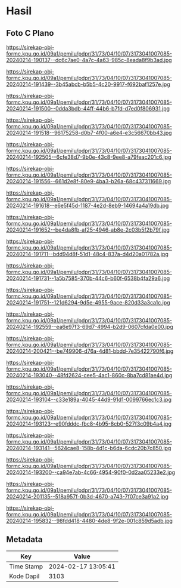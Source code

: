 # Hasil

## Foto C Plano

https://sirekap-obj-formc.kpu.go.id/09a1/pemilu/pdpr/31/73/04/10/07/3173041007085-20240214-190137--dc6c7ae0-4a7c-4a63-985c-8eada8f9b3ad.jpg

https://sirekap-obj-formc.kpu.go.id/09a1/pemilu/pdpr/31/73/04/10/07/3173041007085-20240214-191439--3b45abcb-b5b5-4c20-9917-f692baf1257e.jpg

https://sirekap-obj-formc.kpu.go.id/09a1/pemilu/pdpr/31/73/04/10/07/3173041007085-20240214-191500--0dda3bdb-44ff-44b6-b7fd-d7ed0f806931.jpg

https://sirekap-obj-formc.kpu.go.id/09a1/pemilu/pdpr/31/73/04/10/07/3173041007085-20240214-191518--96175258-d0b7-4f00-a6e4-e3c56670bb43.jpg

https://sirekap-obj-formc.kpu.go.id/09a1/pemilu/pdpr/31/73/04/10/07/3173041007085-20240214-192505--6cfe38d7-9b0e-43c8-9ee8-a79feac201c6.jpg

https://sirekap-obj-formc.kpu.go.id/09a1/pemilu/pdpr/31/73/04/10/07/3173041007085-20240214-191556--661d2e8f-80e9-4ba3-b26a-68c437311669.jpg

https://sirekap-obj-formc.kpu.go.id/09a1/pemilu/pdpr/31/73/04/10/07/3173041007085-20240214-191618--e6e5f45d-1187-4e2d-8eb9-14694a4a19db.jpg

https://sirekap-obj-formc.kpu.go.id/09a1/pemilu/pdpr/31/73/04/10/07/3173041007085-20240214-191652--be4da8fb-af25-4946-ab8e-2c03b5f2b79f.jpg

https://sirekap-obj-formc.kpu.go.id/09a1/pemilu/pdpr/31/73/04/10/07/3173041007085-20240214-191711--bdd94d8f-51d1-48c4-837a-d4d20a01782a.jpg

https://sirekap-obj-formc.kpu.go.id/09a1/pemilu/pdpr/31/73/04/10/07/3173041007085-20240214-191731--1a5b7585-370b-44c6-b60f-6538b4fa29a6.jpg

https://sirekap-obj-formc.kpu.go.id/09a1/pemilu/pdpr/31/73/04/10/07/3173041007085-20240214-191751--121d6294-9d5e-4955-9ace-820d33a3ca1c.jpg

https://sirekap-obj-formc.kpu.go.id/09a1/pemilu/pdpr/31/73/04/10/07/3173041007085-20240214-192559--ea6e97f3-69d7-4994-b2d9-0607cfda0e00.jpg

https://sirekap-obj-formc.kpu.go.id/09a1/pemilu/pdpr/31/73/04/10/07/3173041007085-20240214-200421--be749906-d76a-4d81-bbdd-7e35422790f6.jpg

https://sirekap-obj-formc.kpu.go.id/09a1/pemilu/pdpr/31/73/04/10/07/3173041007085-20240214-193040--48fd2624-cee5-4ac1-860c-8ba7cd81ae4d.jpg

https://sirekap-obj-formc.kpu.go.id/09a1/pemilu/pdpr/31/73/04/10/07/3173041007085-20240214-193104--c33e189a-4045-44d9-91d1-0099766ec1c3.jpg

https://sirekap-obj-formc.kpu.go.id/09a1/pemilu/pdpr/31/73/04/10/07/3173041007085-20240214-193123--e90fdddc-fbc8-4b95-8cb0-527f3c09b4a4.jpg

https://sirekap-obj-formc.kpu.go.id/09a1/pemilu/pdpr/31/73/04/10/07/3173041007085-20240214-193141--5624cae8-158b-4d1c-b6da-6cdc20b7c850.jpg

https://sirekap-obj-formc.kpu.go.id/09a1/pemilu/pdpr/31/73/04/10/07/3173041007085-20240214-193200--ca94e7ab-4c66-4954-90f0-0d2aa05233e2.jpg

https://sirekap-obj-formc.kpu.go.id/09a1/pemilu/pdpr/31/73/04/10/07/3173041007085-20240214-201135--518a957f-0b3d-4670-a743-7f07ce3a91a2.jpg

https://sirekap-obj-formc.kpu.go.id/09a1/pemilu/pdpr/31/73/04/10/07/3173041007085-20240214-195832--98fdd418-4480-4de8-9f2e-001c859d5adb.jpg


## Metadata

| Key        | Value               |
| ---------- | ------------------- |
| Time Stamp | 2024-02-17 13:05:41 |
| Kode Dapil | 3103                |



